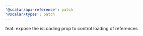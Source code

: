 ```yaml
---
'@scalar/api-reference': patch
'@scalar/types': patch
---
```


feat: expose the isLoading prop to control loading of references
